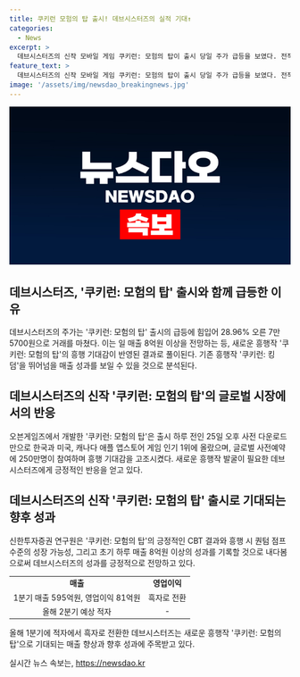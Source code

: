```yaml
---
title: 쿠키런 모험의 탑 출시! 데브시스터즈의 실적 기대↑
categories:
  - News
excerpt: >
  데브시스터즈의 신작 모바일 게임 쿠키런: 모험의 탑이 출시 당일 주가 급등을 보였다. 전작인 쿠키런: 킹덤을 뛰어넘는 매출 성과에 주목되며 글로벌 시장에서의 성공을 기대하고 있다. 이 게임은 출시 하루 전부터 한국과 미국, 캐나다 애플 앱스토어 게임 인기 1위를 차지하며 사전 다운로드부터 큰 관심을 받았다. 데브시스터즈는 적자를 지속해왔지만 이번 게임으로 흑자로 전환하며 긍정적인 전망을 보여주고 있다. 증권가에서도 쿠키런: 모험의 탑의 성과를 긍정적으로 평가하며 초기 하루 매출이 8억원 이상을 기록할 것으로 예상하고 있다.
feature_text: >
  데브시스터즈의 신작 모바일 게임 쿠키런: 모험의 탑이 출시 당일 주가 급등을 보였다. 전작인 쿠키런: 킹덤을 뛰어넘는 매출 성과에 주목되며 글로벌 시장에서의 성공을 기대하고 있다. 이 게임은 출시 하루 전부터 한국과 미국, 캐나다 애플 앱스토어 게임 인기 1위를 차지하며 사전 다운로드부터 큰 관심을 받았다. 데브시스터즈는 적자를 지속해왔지만 이번 게임으로 흑자로 전환하며 긍정적인 전망을 보여주고 있다. 증권가에서도 쿠키런: 모험의 탑의 성과를 긍정적으로 평가하며 초기 하루 매출이 8억원 이상을 기록할 것으로 예상하고 있다.
image: '/assets/img/newsdao_breakingnews.jpg'
---
```


<p><img src="/assets/img/newsdao_breakingnews.jpg" alt="implanttips 속보" /></p>

<h2 data-ke-size="size26">데브시스터즈, '쿠키런: 모험의 탑' 출시와 함께 급등한 이유</h2>

<p data-ke-size="size16">데브시스터즈의 주가는 '쿠키런: 모험의 탑' 출시의 급등에 힘입어 28.96% 오른 7만5700원으로 거래를 마쳤다. 이는 일 매출 8억원 이상을 전망하는 등, 새로운 흥행작 '쿠키런: 모험의 탑'의 흥행 기대감이 반영된 결과로 풀이된다. 기존 흥행작 '쿠키런: 킹덤'을 뛰어넘을 매출 성과를 보일 수 있을 것으로 분석된다.</p>

<h2 data-ke-size="size26">데브시스터즈의 신작 '쿠키런: 모험의 탑'의 글로벌 시장에서의 반응</h2>

<p data-ke-size="size16">오븐게임즈에서 개발한 '쿠키런: 모험의 탑'은 출시 하루 전인 25일 오후 사전 다운로드 만으로 한국과 미국, 캐나다 애플 앱스토어 게임 인기 1위에 올랐으며, 글로벌 사전예약에 250만명이 참여하며 흥행 기대감을 고조시켰다. 새로운 흥행작 발굴이 필요한 데브시스터즈에게 긍정적인 반응을 얻고 있다.</p>

<h2 data-ke-size="size26">데브시스터즈의 신작 '쿠키런: 모험의 탑' 출시로 기대되는 향후 성과</h2>

<p data-ke-size="size16">신한투자증권 연구원은 '쿠키런: 모험의 탑'의 긍정적인 CBT 결과와 흥행 시 퀀텀 점프 수준의 성장 가능성, 그리고 초기 하루 매출 8억원 이상의 성과를 기록할 것으로 내다봄으로써 데브시스터즈의 성과를 긍정적으로 전망하고 있다.</p>

<table>
    <tr>
        <td style="text-align: center; height: 17px;"><b>매출</b></td>
        <td style="text-align: center; height: 17px;"><b>영업이익</b></td>
    </tr>
    <tr>
        <td style="text-align: center; height: 17px;">1분기 매출 595억원, 영업이익 81억원</td>
        <td style="text-align: center; height: 17px;">흑자로 전환</td>
    </tr>
    <tr>
        <td style="text-align: center; height: 17px;">올해 2분기 예상 적자</td>
        <td style="text-align: center; height: 17px;">-</td>
    </tr>
</table>

<p data-ke-size="size16">올해 1분기에 적자에서 흑자로 전환한 데브시스터즈는 새로운 흥행작 '쿠키런: 모험의 탑'으로 기대되는 매출 향상과 향후 성과에 주목받고 있다.</p>
실시간 뉴스 속보는, <a href="https://newsdao.kr" rel="dofollow">https://newsdao.kr</a>


